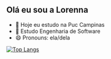 ## Olá eu sou a Lorenna

- 🔭 Hoje eu estudo na Puc Campinas
- 🌱 Estudo Engenharia de Software
- 😄 Pronouns: ela/dela

<div style="width: 200px;">
<a href="https://github.com/loreelimabarbosaa/github-readme-stats">
  <img src="https://github-readme-stats.vercel.app/api/top-langs/?username=loreelimabarbosaa&langs_count=8" alt="Top Langs" />
</a>
</div>
